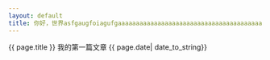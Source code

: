```yaml
---
layout: default
title: 你好，世界asfgaugfoiagufgaaaaaaaaaaaaaaaaaaaaaaaaaaaaaaaaaaaaaaaaaaaaaaaaaa
---
```

{{ page.title }}
我的第一篇文章
{{ page.date| date_to_string}}
